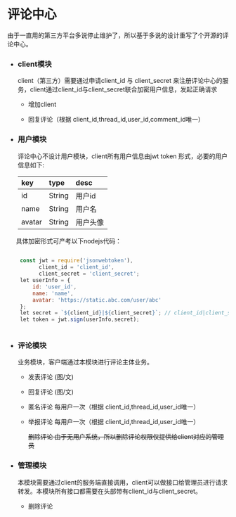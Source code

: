 # 评论中心

由于一直用的第三方平台多说停止维护了，所以基于多说的设计重写了个开源的评论中心。

* ### client模块

    client（第三方）需要通过申请client_id 与 client_secret 来注册评论中心的服务，client通过client_id与client_secret联合加密用户信息，发起正确请求
  
    * 增加client
  
    * 回复评论（根据 client_id,thread_id,user_id,comment_id唯一）
  
* ### 用户模块

	评论中心不设计用户模块，client所有用户信息由jwt token 形式，必要的用户信息如下:
    
	|key|type|desc|
	|:--|:--|:--|
	|id|String|用户id
	|name|String|用户名
	|avatar|String|用户头像
  
    具体加密形式可产考以下nodejs代码：
    
```javascript
    
    const jwt = require('jsonwebtoken'),
          client_id = 'client_id',
          client_secret = 'client_secret';
    let userInfo = {
        id: 'user_id',
        name: 'name',
        avatar: 'https://static.abc.com/user/abc'
    };
    let secret = `${client_id}|${client_secret}`; // client_id|client_secret
    let token = jwt.sign(userInfo,secret);
    
```

* ### 评论模块
  
    业务模块，客户端通过本模块进行评论主体业务。
  
    * 发表评论 (图/文)
  
	* 回复评论 (图/文)
    
    * 匿名评论 每用户一次（根据 client_id,thread_id,user_id唯一）
  
	* 举报评论 每用户一次（根据 client_id,thread_id,user_id唯一）
  
		~~删除评论 由于无用户系统，所以删除评论权限仅提供给client对应的管理员~~

* ### 管理模块
  
    本模块需要通过client的服务端直接调用，client可以做接口给管理员进行请求转发。本模块所有接口都需要在头部带有client_id与client_secret。
  
    * 删除评论
